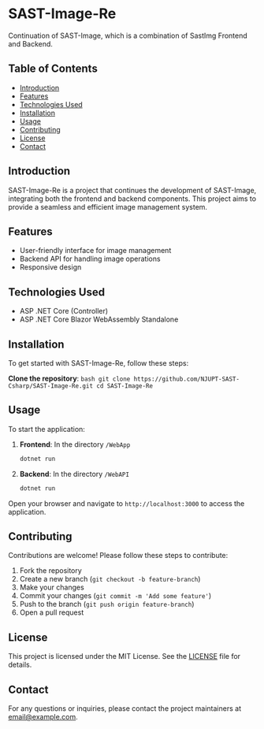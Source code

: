 # SAST-Image-Re

Continuation of SAST-Image, which is a combination of SastImg Frontend and Backend.

## Table of Contents

- [Introduction](#introduction)
- [Features](#features)
- [Technologies Used](#technologies-used)
- [Installation](#installation)
- [Usage](#usage)
- [Contributing](#contributing)
- [License](#license)
- [Contact](#contact)

## Introduction

SAST-Image-Re is a project that continues the development of SAST-Image, integrating both the frontend and backend components. This project aims to provide a seamless and efficient image management system.

## Features

- User-friendly interface for image management
- Backend API for handling image operations
- Responsive design

## Technologies Used

- ASP .NET Core (Controller)
- ASP .NET Core Blazor WebAssembly Standalone

## Installation

To get started with SAST-Image-Re, follow these steps:

**Clone the repository**:
    ```bash
    git clone https://github.com/NJUPT-SAST-Csharp/SAST-Image-Re.git
    cd SAST-Image-Re
    ```

## Usage

To start the application:

1. **Frontend**:
   In the directory `/WebApp`
    ```bash
    dotnet run
    ```

2. **Backend**:
  In the directory `/WebAPI`
    ```bash
    dotnet run
    ```

Open your browser and navigate to `http://localhost:3000` to access the application.

## Contributing

Contributions are welcome! Please follow these steps to contribute:

1. Fork the repository
2. Create a new branch (`git checkout -b feature-branch`)
3. Make your changes
4. Commit your changes (`git commit -m 'Add some feature'`)
5. Push to the branch (`git push origin feature-branch`)
6. Open a pull request

## License

This project is licensed under the MIT License. See the [LICENSE](LICENSE) file for details.

## Contact

For any questions or inquiries, please contact the project maintainers at [email@example.com](mailto:email@example.com).
